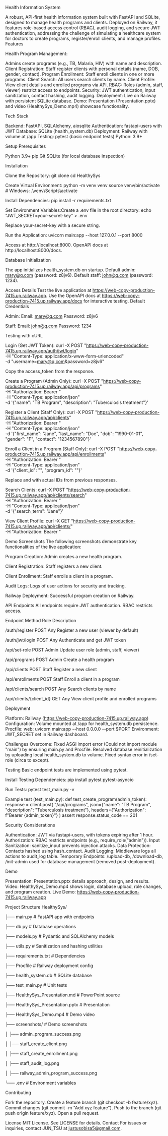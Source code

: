 Health Information System

A robust, API-first health information system built with FastAPI and SQLite, designed to manage health programs and clients. Deployed on Railway, it features role-based access control (RBAC), audit logging, and secure JWT authentication, addressing the challenge of simulating a healthcare system for doctors to create programs, register/enroll clients, and manage profiles.
Features

Health Program Management:

Admins create programs (e.g., TB, Malaria, HIV) with name and description.
Client Registration: Staff register clients with personal details (name, DOB, gender, contact).
Program Enrollment: Staff enroll clients in one or more programs.
Client Search: All users search clients by name.
Client Profile: View client details and enrolled programs via API.
RBAC: Roles (admin, staff, viewer) restrict access to endpoints.
Security: JWT authentication, input sanitization, contact hashing, audit logging.
Deployment: Live on Railway with persistent SQLite database.
Demo: Presentation (Presentation.pptx) and video (HealthySys_Demo.mp4) showcase functionality.

Tech Stack

Backend: FastAPI, SQLAlchemy, aiosqlite
Authentication: fastapi-users with JWT
Database: SQLite (health_system.db)
Deployment: Railway with volume at /app
Testing: pytest (basic endpoint tests)
Python: 3.9+

Setup
Prerequisites

Python 3.9+
pip
Git
SQLite (for local database inspection)

Installation

Clone the Repository:
git clone <your-repo-url>
cd HealthySys


Create Virtual Environment:
python -m venv venv
source venv/bin/activate  # Windows: .\venv\Scripts\activate


Install Dependencies:
pip install -r requirements.txt


Set Environment Variables:Create a .env file in the root directory:
echo "JWT_SECRET=your-secret-key" > .env

Replace your-secret-key with a secure string.

Run the Application:
uvicorn main:app --host 127.0.0.1 --port 8000

Access at http://localhost:8000. OpenAPI docs at http://localhost:8000/docs.


Database Initialization

The app initializes health_system.db on startup.
Default admin: mary@q.com (password: z8jv6).
Default staff: john@q.com (password: 1234).

Access Details
Test the live application at https://web-copy-production-7415.up.railway.app. Use the OpenAPI docs at https://web-copy-production-7415.up.railway.app/docs for interactive testing.
Default Credentials

Admin:
Email: mary@q.com
Password: z8jv6


Staff:
Email: john@q.com
Password: 1234


Testing with cURL

Login (Get JWT Token):
curl -X POST "https://web-copy-production-7415.up.railway.app/auth/jwt/login" \
-H "Content-Type: application/x-www-form-urlencoded" \
-d "username=mary@q.com&password=z8jv6"

Copy the access_token from the response.

Create a Program (Admin Only):
curl -X POST "https://web-copy-production-7415.up.railway.app/api/programs" \
-H "Authorization: Bearer <admin-token>" \
-H "Content-Type: application/json" \
-d '{"name": "TB Program", "description": "Tuberculosis treatment"}'


Register a Client (Staff Only):
curl -X POST "https://web-copy-production-7415.up.railway.app/api/clients" \
-H "Authorization: Bearer <staff-token>" \
-H "Content-Type: application/json" \
-d '{"first_name": "Jane", "last_name": "Doe", "dob": "1990-01-01", "gender": "F", "contact": "1234567890"}'


Enroll a Client in a Program (Staff Only):
curl -X POST "https://web-copy-production-7415.up.railway.app/api/enrollments" \
-H "Authorization: Bearer <staff-token>" \
-H "Content-Type: application/json" \
-d '{"client_id": "<client-uuid>", "program_id": "<program-uuid>"}'

Replace <client-uuid> and <program-uuid> with actual IDs from previous responses.

Search Clients:
curl -X POST "https://web-copy-production-7415.up.railway.app/api/clients/search" \
-H "Authorization: Bearer <token>" \
-H "Content-Type: application/json" \
-d '{"search_term": "Jane"}'


View Client Profile:
curl -X GET "https://web-copy-production-7415.up.railway.app/api/clients/<client-uuid>" \
-H "Authorization: Bearer <token>"


Demo Screenshots
The following screenshots demonstrate key functionalities of the live application:

Program Creation: Admin creates a new health program.

Client Registration: Staff registers a new client.

Client Enrollment: Staff enrolls a client in a program.

Audit Logs: Logs of user actions for security and tracking.

Railway Deployment: Successful program creation on Railway.


API Endpoints
All endpoints require JWT authentication. RBAC restricts access.



Endpoint
Method
Role
Description



/auth/register
POST
Any
Register a new user (viewer by default)


/auth/jwt/login
POST
Any
Authenticate and get JWT token


/api/set-role
POST
Admin
Update user role (admin, staff, viewer)


/api/programs
POST
Admin
Create a health program


/api/clients
POST
Staff
Register a new client


/api/enrollments
POST
Staff
Enroll a client in a program


/api/clients/search
POST
Any
Search clients by name


/api/clients/{client_id}
GET
Any
View client profile and enrolled programs


Deployment

Platform: Railway (https://web-copy-production-7415.up.railway.app)
Configuration:
Volume mounted at /app for health_system.db persistence.
Procfile: web: uvicorn main:app --host 0.0.0.0 --port $PORT
Environment: JWT_SECRET set in Railway dashboard.


Challenges Overcome:
Fixed ASGI import error (Could not import module "main") by ensuring main.py and Procfile.
Resolved database reinitialization by uploading local health_system.db to volume.
Fixed syntax error in /set-role (circa to except).



Testing
Basic endpoint tests are implemented using pytest.

Install Testing Dependencies:
pip install pytest pytest-asyncio


Run Tests:
pytest test_main.py -v



Example test (test_main.py):
def test_create_program(admin_token):
    response = client.post(
        "/api/programs",
        json={"name": "TB Program", "description": "Tuberculosis treatment"},
        headers={"Authorization": f"Bearer {admin_token}"}
    )
    assert response.status_code == 201

Security Considerations

Authentication: JWT via fastapi-users, with tokens expiring after 1 hour.
Authorization: RBAC restricts endpoints (e.g., require_role("admin")).
Input Sanitization: sanitize_input prevents injection attacks.
Data Protection: Contacts hashed using hash_contact.
Audit Logging: Middleware logs all actions to audit_log table.
Temporary Endpoints: /upload-db, /download-db, /init-admin used for database management (removed post-deployment).

Demo

Presentation: Presentation.pptx details approach, design, and results.
Video: HealthySys_Demo.mp4 shows login, database upload, role changes, and program creation.
Live Demo: https://web-copy-production-7415.up.railway.app

Project Structure
HealthySys/

├── main.py             # FastAPI app with endpoints

├── db.py              # Database operations

├── models.py          # Pydantic and SQLAlchemy models

├── utils.py           # Sanitization and hashing utilities

├── requirements.txt   # Dependencies

├── Procfile           # Railway deployment config

├── health_system.db   # SQLite database

├── test_main.py       # Unit tests

├── HealthySys_Presentation.md  # PowerPoint source

├── HealthySys_Presentation.pptx  # Presentation

├── HealthySys_Demo.mp4  # Demo video

├── screenshots/       # Demo screenshots

│   ├── admin_program_success.png

│   ├── staff_create_client.png

│   ├── staff_create_enrollment.png

│   ├── staff_audit_log.png

│   ├── railway_admin_program_success.png

└── .env               # Environment variables


Contributing

Fork the repository.
Create a feature branch (git checkout -b feature/xyz).
Commit changes (git commit -m "Add xyz feature").
Push to the branch (git push origin feature/xyz).
Open a pull request.

License
MIT License. See LICENSE for details.
Contact
For issues or inquiries, contact JUN_TSU at justusobisa5@gmail.com.
